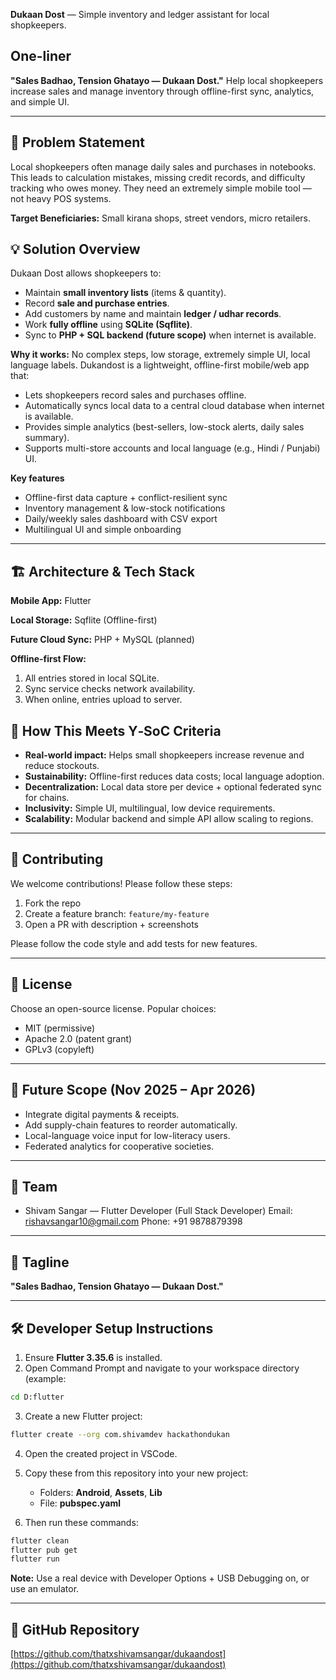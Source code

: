 **Dukaan Dost** — Simple inventory and ledger assistant for local shopkeepers.

## One-liner
**"Sales Badhao, Tension Ghatayo — Dukaan Dost."**
Help local shopkeepers increase sales and manage inventory through offline-first sync, analytics, and simple UI.

---

## 🚩 Problem Statement

Local shopkeepers often manage daily sales and purchases in notebooks. This leads to calculation mistakes, missing credit records, and difficulty tracking who owes money. They need an extremely simple mobile tool — not heavy POS systems.

**Target Beneficiaries:** Small kirana shops, street vendors, micro retailers.

## 💡 Solution Overview

Dukaan Dost allows shopkeepers to:

* Maintain **small inventory lists** (items & quantity).
* Record **sale and purchase entries**.
* Add customers by name and maintain **ledger / udhar records**.
* Work **fully offline** using **SQLite (Sqflite)**.
* Sync to **PHP + SQL backend (future scope)** when internet is available.

**Why it works:** No complex steps, low storage, extremely simple UI, local language labels.
Dukandost is a lightweight, offline-first mobile/web app that:

* Lets shopkeepers record sales and purchases offline.
* Automatically syncs local data to a central cloud database when internet is available.
* Provides simple analytics (best-sellers, low-stock alerts, daily sales summary).
* Supports multi-store accounts and local language (e.g., Hindi / Punjabi) UI.

**Key features**

* Offline-first data capture + conflict-resilient sync
* Inventory management & low-stock notifications
* Daily/weekly sales dashboard with CSV export
* Multilingual UI and simple onboarding

---

## 🏗️ Architecture & Tech Stack

**Mobile App:** Flutter

**Local Storage:** Sqflite (Offline-first)

**Future Cloud Sync:** PHP + MySQL (planned)

**Offline-first Flow:**

1. All entries stored in local SQLite.
2. Sync service checks network availability.
3. When online, entries upload to server.

## 🎯 How This Meets Y‑SoC Criteria

* **Real-world impact:** Helps small shopkeepers increase revenue and reduce stockouts.
* **Sustainability:** Offline-first reduces data costs; local language adoption.
* **Decentralization:** Local data store per device + optional federated sync for chains.
* **Inclusivity:** Simple UI, multilingual, low device requirements.
* **Scalability:** Modular backend and simple API allow scaling to regions.

---



## 🤝 Contributing

We welcome contributions! Please follow these steps:

1. Fork the repo
2. Create a feature branch: `feature/my-feature`
3. Open a PR with description + screenshots

Please follow the code style and add tests for new features.

---

## 📜 License

Choose an open-source license. Popular choices:

* MIT (permissive)
* Apache 2.0 (patent grant)
* GPLv3 (copyleft)

---

## 🔭 Future Scope (Nov 2025 – Apr 2026)

* Integrate digital payments & receipts.
* Add supply-chain features to reorder automatically.
* Local-language voice input for low-literacy users.
* Federated analytics for cooperative societies.

---

## 📇 Team

* Shivam Sangar — Flutter Developer (Full Stack Developer)
  Email: [rishavsangar10@gmail.com](mailto:rishavsangar10@gmail.com)
  Phone: +91 9878879398

---

## 🎯 Tagline

**"Sales Badhao, Tension Ghatayo — Dukaan Dost."**

---

## 🛠️ Developer Setup Instructions

1. Ensure **Flutter 3.35.6** is installed.
2. Open Command Prompt and navigate to your workspace directory (example:

```bash
cd D:flutter
```

3. Create a new Flutter project:

```bash
flutter create --org com.shivamdev hackathondukan
```

4. Open the created project in VSCode.
5. Copy these from this repository into your new project:

   * Folders: **Android**, **Assets**, **Lib**
   * File: **pubspec.yaml**
6. Then run these commands:

```bash
flutter clean
flutter pub get
flutter run
```

**Note:** Use a real device with Developer Options + USB Debugging on, or use an emulator.

---

## 🔗 GitHub Repository

[https://github.com/thatxshivamsangar/dukaandost](https://github.com/thatxshivamsangar/dukaandost)
